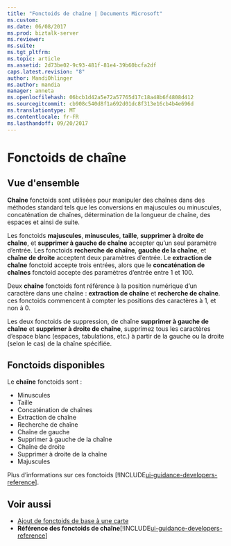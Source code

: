 ```yaml
---
title: "Fonctoids de chaîne | Documents Microsoft"
ms.custom: 
ms.date: 06/08/2017
ms.prod: biztalk-server
ms.reviewer: 
ms.suite: 
ms.tgt_pltfrm: 
ms.topic: article
ms.assetid: 2d73be02-9c93-481f-81e4-39b60bcfa2df
caps.latest.revision: "8"
author: MandiOhlinger
ms.author: mandia
manager: anneta
ms.openlocfilehash: 06bcb1d42a5e72a57765d17c18a48b6f4808d412
ms.sourcegitcommit: cb908c540d8f1a692d01dc8f313e16cb4b4e696d
ms.translationtype: MT
ms.contentlocale: fr-FR
ms.lasthandoff: 09/20/2017
---
```

# <a name="string-functoids"></a>Fonctoids de chaîne

## <a name="overview"></a>Vue d'ensemble
**Chaîne** fonctoids sont utilisées pour manipuler des chaînes dans des méthodes standard tels que les conversions en majuscules ou minuscules, concaténation de chaînes, détermination de la longueur de chaîne, des espaces et ainsi de suite.  
  
 Les fonctoids **majuscules**, **minuscules**, **taille**, **supprimer à droite de chaîne**, et **supprimer à gauche de chaîne** accepter qu’un seul paramètre d’entrée. Les fonctoids **recherche de chaîne**, **gauche de la chaîne**, et **chaîne de droite** acceptent deux paramètres d’entrée. Le **extraction de chaîne** fonctoid accepte trois entrées, alors que le **concaténation de chaînes** fonctoid accepte des paramètres d’entrée entre 1 et 100.  
  
 Deux **chaîne** fonctoids font référence à la position numérique d’un caractère dans une chaîne : **extraction de chaîne** et **recherche de chaîne**. ces fonctoids commencent à compter les positions des caractères à 1, et non à 0.  
  
 Les deux fonctoids de suppression, de chaîne **supprimer à gauche de chaîne** et **supprimer à droite de chaîne**, supprimez tous les caractères d’espace blanc (espaces, tabulations, etc.) à partir de la gauche ou la droite (selon le cas) de la chaîne spécifiée.  

## <a name="available-functoids"></a>Fonctoids disponibles 
 Le **chaîne** fonctoids sont : 

* Minuscules
* Taille
* Concaténation de chaînes
* Extraction de chaîne
* Recherche de chaîne
* Chaîne de gauche
* Supprimer à gauche de la chaîne
* Chaîne de droite
* Supprimer à droite de la chaîne
* Majuscules

Plus d’informations sur ces fonctoids [!INCLUDE[ui-guidance-developers-reference](../includes/ui-guidance-developers-reference.md)].
  
## <a name="see-also"></a>Voir aussi  
-  [Ajout de fonctoids de base à une carte](../core/how-to-add-basic-functoids-to-a-map.md)   
-  **Référence des fonctoids de chaîne**[!INCLUDE[ui-guidance-developers-reference](../includes/ui-guidance-developers-reference.md)]